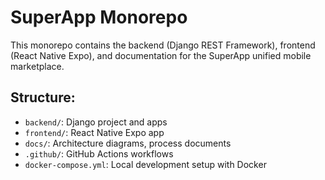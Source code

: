 # SuperApp Monorepo

This monorepo contains the backend (Django REST Framework), frontend (React Native Expo), and documentation for the SuperApp unified mobile marketplace.

## Structure:
- `backend/`: Django project and apps
- `frontend/`: React Native Expo app
- `docs/`: Architecture diagrams, process documents
- `.github/`: GitHub Actions workflows
- `docker-compose.yml`: Local development setup with Docker